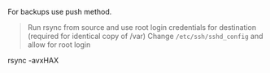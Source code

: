 For backups use push method.
> Run rsync from source and use root login credentials for destination (required for identical copy of /var)
> Change `/etc/ssh/sshd_config` and allow for root login

rsync -avxHAX

